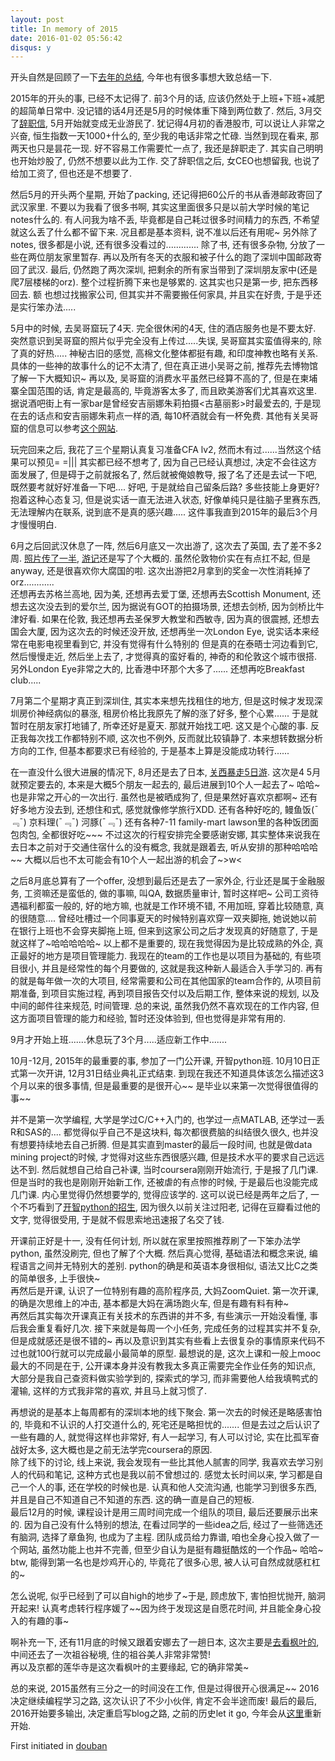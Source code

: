 ```yaml
---
layout: post
title: In memory of 2015
date: 2016-01-02 05:56:42
disqus: y
---
```


开头自然是回顾了一下[去年的总结](http://www.douban.com/note/475347560/), 今年也有很多事想大致总结一下.

2015年的开头的事, 已经不太记得了. 前3个月的话, 应该仍然处于上班+下班+减肥的超简单日常中. 没记错的话4月还是5月的时候体重下降到两位数了.
然后, 3月交了[辞职信](http://www.douban.com/note/499368163/), 5月开始就变成无业游民了.
犹记得4月初的香港股市, 可以说让人非常之兴奋, 恒生指数一天1000+什么的, 至少我的电话非常之忙碌.
当然到现在看来, 那两天也只是昙花一现. 好不容易工作需要忙一点了, 我还是辞职走了.
其实自己明明也开始炒股了, 仍然不想要以此为工作.
交了辞职信之后, 女CEO也想留我, 也说了给加工资了, 但也还是不想要了. 

然后5月的开头两个星期, 开始了packing, 还记得把60公斤的书从香港邮政寄回了武汉家里.
不要以为我看了很多书啊, 其实这里面很多只是以前大学时候的笔记notes什么的.
有人问我为啥不丢, 毕竟都是自己耗过很多时间精力的东西, 不希望就这么丢了什么都不留下来. 况且都是基本资料, 说不准以后还有用呢~
另外除了notes, 很多都是小说, 还有很多没看过的............. 
除了书, 还有很多杂物, 分放了一些在两位朋友家里暂存.
再以及所有冬天的衣服和被子什么的跑了深圳中国邮政寄回了武汉.
最后, 仍然跑了两次深圳, 把剩余的所有家当带到了深圳朋友家中(还是爬7层楼梯的orz). 
整个过程折腾下来也是够累的. 这其实也只是第一步, 把东西移回去.
额 也想过找搬家公司, 但其实并不需要搬任何家具, 并且实在好贵, 于是乎还是实行笨办法.....

5月中的时候, 去吴哥窟玩了4天. 完全很休闲的4天, 住的酒店服务也是不要太好.
突然意识到吴哥窟的照片似乎完全没有上传过.....失误, 吴哥窟其实蛮值得来的, 除了真的好热.....
神秘古旧的感觉, 高棉文化整体都挺有趣, 和印度神教也略有关系. 具体的一些神的故事什么的记不太清了, 但在真正进小吴哥之前, 推荐先去博物馆了解一下大概知识~
再以及, 吴哥窟的消费水平虽然已经算不高的了, 但是在柬埔寨全国范围的话, 肯定是最高的, 毕竟游客太多了, 而且欧美游客们尤其喜欢这里.
据说酒吧街上有一家bar是曾经安吉丽娜朱莉拍摄<古墓丽影>时最爱去的, 于是现在去的话点和安吉丽娜朱莉点一样的酒, 每10杯酒就会有一杯免费.
其他有关吴哥窟的信息可以参考[这个网站](http://www.mr-angkor.com/). 

玩完回来之后, 我花了三个星期认真复习准备CFA lv2, 然而木有过......当然这个结果可以预见= =|||
其实都已经不想考了, 因为自己已经认真想过, 决定不会往这方面发展了, 但是碍于之前就报名了, 然后就被俺娘教导, 报了名了还是去试一下吧, 既然要考就好好准备一下吧.... 
好吧, 于是就给自己留条后路? 多些技能上身更好? 抱着这种心态复习, 但是说实话一直无法进入状态, 好像单纯只是往脑子里赛东西, 无法理解内在联系, 说到底不是真的感兴趣.....
这件事我直到2015年的最后3个月才慢慢明白.

6月之后回武汉休息了一阵, 然后6月底又一次出游了, 这次去了英国, 去了差不多2周. 
[照片传了一半](http://www.douban.com/photos/album/1613027774/), [游记](http://www.douban.com/note/506533891/)还是写了个大概的. 
虽然伦敦物价实在有点扛不起, 但是anyway, 还是很喜欢你大腐国的啦.
这次出游把2月拿到的奖金一次性消耗掉了orz............\
还想再去苏格兰高地, 因为美, 还想再去爱丁堡, 还想再去Scottish Monument, 还想去这次没去到的爱尔兰, 因为据说有GOT的拍摄场景, 还想去剑桥, 因为剑桥比牛津好看. 
如果在伦敦, 我还想再去圣保罗大教堂和西敏寺, 因为真的很震撼, 还想去国会大厦, 因为这次去的时候还没开放,
还想再坐一次London Eye, 说实话本来经常在电影电视里看到它, 并没有觉得有什么特别的
但是真的在泰晤士河边看到它, 然后慢慢走近, 然后坐上去了, 才觉得真的蛮好看的, 神奇的和伦敦这个城市很搭. 另外London Eye非常之大的, 比香港中环那个大多了......
还想再吃Breakfast club.....

7月第二个星期才真正到深圳住, 其实本来想先找租住的地方, 但是这时候才发现深圳房价神经病似的暴涨, 租房价格比我原先了解的涨了好多, 整个心累......
于是就暂时在朋友家打地铺了, 所幸还好是夏天. 
那就开始找工吧. 这又是个心酸的事. 
反正我每次找工作都特别不顺, 这次也不例外, 反而就比较镇静了. 本来想转数据分析方向的工作,
但基本都要求已有经验的, 于是基本上算是没能成功转行......

在一直没什么很大进展的情况下, 8月还是去了日本, [关西暴走5日游](http://www.douban.com/note/513533477/).
这次是4 5月就预定要去的, 本来是大概5个朋友一起去的, 最后进展到10个人一起去了~
哈哈~也是非常之开心的一次出行. 
虽然也是被晒成狗了, 但是果然好喜欢京都啊~
还有好多地方没去到, 还想住和式, 感觉就像修学旅行XDD. 
还有各种好吃的, 鳗鱼饭(¯﹃¯) 京料理(¯﹃¯) 河豚(¯﹃¯) 还有各种7-11 family-mart lawson里的各种饭团面包肉包, 全都很好吃~~~ 
不过这次的行程安排完全要感谢安娜, 其实整体来说我在去日本之前对于交通住宿什么的没有概念, 我就是跟着去, 听从安排的那种哈哈哈~~
大概以后也不太可能会有10个人一起出游的机会了~>w<

之后8月底总算有了一个offer, 没想到最后还是去了一家外企, 行业还是属于金融服务, 工资嘛还是蛮低的, 做的事嘛, 叫QA, 数据质量审计, 暂时这样吧~
公司工资待遇福利都蛮一般的, 好的地方嘛, 也就是工作环境不错, 不用加班, 穿着比较随意, 真的很随意....
曾经吐槽过一个同事夏天的时候特别喜欢穿一双夹脚拖, 她说她以前在银行上班也不会穿夹脚拖上班, 但来到这家公司之后才发现真的好随意了, 于是就这样了~哈哈哈哈哈~
以上都不是重要的, 现在我觉得因为是比较成熟的外企, 真正最好的地方是项目管理能力.
我现在的team的工作也是以项目为基础的, 有些项目很小, 并且是经常性的每个月要做的, 这就是我这种新人最适合入手学习的. 
再有的就是每年做一次的大项目, 经常需要和公司在其他国家的team合作的, 从项目前期准备, 到项目实施过程, 再到项目报告交付以及后期工作, 整体来说的规划, 以及中间的邮件往来规范, 时间管理. 
总的来说, 虽然我仍然不喜欢现在的工作内容, 但这方面项目管理的能力和经验, 暂时还没体验到, 但也觉得是非常有用的. 

9月才开始上班.......休息玩了3个月.....适应新工作中.......

10月-12月, 2015年的最重要的事, 参加了一门公开课, 开智python班.
10月10日正式第一次开讲, 12月31日结业典礼正式结束.
到现在我还不知道具体该怎么描述这3个月以来的很多事情, 但是最重要的是很开心~~ 是毕业以来第一次觉得很值得的事~~

并不是第一次学编程, 大学是学过C/C++入门的, 也学过一点MATLAB, 还学过一丢R和SAS的....
都觉得似乎自己不是这块料, 每次都很费脑的纠结很久很久, 也并没有想要持续地去自己折腾.
但是其实直到master的最后一段时间, 也就是做data mining project的时候, 才觉得对这些东西很感兴趣, 但是技术水平的要求自己远远达不到. 
然后就想自己给自己补课, 当时coursera刚刚开始流行, 于是报了几门课. 
但是当时的我也是刚刚开始新工作, 还被虐的有点惨的时候, 于是最后也没能完成几门课. 
内心里觉得仍然想要学的, 觉得应该学的. 
这可以说已经是两年之后了, 一个不巧看到了[开智python的招生](http://www.douban.com/url/2154089/), 因为很久以前关注过阳老, 记得在豆瓣看过他的文字, 觉得很受用, 于是就不假思索地迅速报了名交了钱. 

开课前正好是十一, 没有任何计划, 所以就在家里按照推荐刷了一下笨办法学python, 虽然没刷完, 但也了解了个大概. 
然后真心觉得, 基础语法和概念来说, 编程语言之间并无特别大的差别. python的确是和英语本身很相似, 语法又比C之类的简单很多, 上手很快~  
再然后是开课, 认识了一位特别有趣的高阶程序员, 大妈ZoomQuiet. 第一次开课, 的确是次思维上的冲击, 基本都是大妈在满场跑火车, 但是有趣有料有种~  
再然后其实每次开课真正有关技术的东西讲的并不多, 有些演示一开始没看懂, 事后我会重复看好几次. 
接下来就是每周一个小任务, 完成任务的过程其实并不复杂, 但是成就感还是很不错的~
再以及意识到其实有些看上去很复杂的事情原来代码不过也就100行就可以完成最小最简单的原型. 
最想说的是, 这次上课和一般上mooc最大的不同是在于, 公开课本身并没有教我太多真正需要完全作业任务的知识点, 大部分是我自己查资料做实验学到的, 探索式的学习, 而非需要他人给我填鸭式的灌输, 这样的方式我非常的喜欢, 并且马上就习惯了.   

再想说的是基本上每周都有的深圳本地的线下聚会.  第一次去的时候还是略感害怕的, 毕竟和不认识的人打交道什么的, 死宅还是略担忧的.......
但是去过之后认识了一些有趣的人, 就觉得这样也非常好, 有人一起学习, 有人可以讨论, 实在比孤军奋战好太多, 这大概也是之前无法学完coursera的原因.   
除了线下的讨论, 线上来说, 我会发现有一些比其他人腻害的同学, 我喜欢去学习别人的代码和笔记, 这种方式也是我以前不曾想过的. 
感觉太长时间以来, 学习都是自己一个人的事, 还在学校的时候也是. 
认真和他人交流沟通, 也能学习到很多东西, 并且是自己不知道自己不知道的东西. 这的确一直是自己的短板.   
最后12月的时候, 课程设计是用三周时间完成一个组队的项目, 最后还要展示出来的. 
因为自己没有什么特别的想法, 在看过同学的一些idea之后, 经过了一些筛选还有脑洞, 选择了章鱼狗, 也成为了主程. 
团队成员给力靠谱, 咱也全身心投入做了一个网站, 虽然功能上也并不完善, 但至少自认为是挺有趣挺酷炫的一个作品~ 
哈哈~ btw, 能得到第一名也是炒鸡开心的, 毕竟花了很多心思, 被人认可自然成就感杠杠的~  

怎么说呢, 似乎已经到了可以自high的地步了~于是, 顾虑放下, 害怕担忧抛开, 脑洞开起来! 
认真考虑转行程序媛了~~因为终于发现这是自愿花时间, 并且能全身心投入的有趣的事~

啊补充一下, 还有11月底的时候又跟着安娜去了一趟日本, 这次主要是[去看枫叶的](http://www.douban.com/note/531605420/), 中间还去了一次祖谷秘境, 住的祖谷美人非常非常赞!  
再以及京都的莲华寺是这次看枫叶的主要缘起, 它的确非常美~

总的来说, 2015虽然有三分之一的时间没在工作, 但是过得很开心很满足~~ 
2016决定继续编程学习之路, 这次认识了不少小伙伴, 肯定不会半途而废! 
最后的最后, 2016开始要多输出, 决定重启写blog之路, 之前的历史let it go, 今年会从[这里](http://bambooom.github.io/)重新开始. 

First initiated in [douban](http://www.douban.com/note/532445213/)


